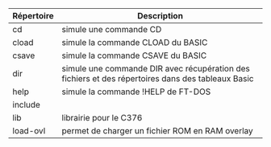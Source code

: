 | Répertoire | Description |
| -------- | -------- |
| cd      | simule une commande CD |
| cload   | simule la commande CLOAD du BASIC   |
| csave   | simule la commande CSAVE du BASIC   |
| dir   | simule une commande DIR avec récupération des fichiers et des répertoires dans des tableaux Basic |
| help  | simule la commande !HELP de FT-DOS   |
| include  |  |
| lib   | librairie pour le C376   |
| load-ovl | permet de charger un fichier ROM en RAM overlay |

